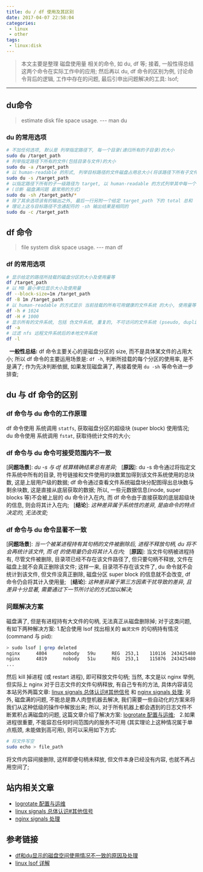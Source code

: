 ```yaml
---
title: du / df 使用及其区别
date: 2017-04-07 22:58:04
categories:
 - linux
 - other
tags:
 - linux:disk
---
```


> 本文主要是整理 磁盘使用量 相关的命令, 如 du, df 等;
接着, 一般性得总结这两个命令在实际工作中的应用;
然后再以 du, df 命令的区别为例, 讨论命令背后的逻辑, 工作中存在的问题, 最后引申出问题解决的工具: lsof;

<!--more-->

------

## **du命令**
> estimate disk file space usage. --- man du

### **du 的常用选项**
``` bash
# 不加任何选项, 默认是 列举指定路径下, 每一个目录(递归所有的子目录)的大小
sudo du /target_path
# 列举指定路径下所有的文件(包括目录与文件)的大小
sudo du -a /target_path
# 以 human-readable 的形式, 列举目标路径的文件磁盘占用总大小(将该路径下所有子文件大小求和)
sudo du -s /target_path
# 以指定路径下所有的子一级路径为 target, 以 human-readable 的方式列举其中每一个下的所有子文件大小之和
# (诊断 磁盘满问题 最常用的方式)
sudo du -sh /target_path/*
# 除了其余选项该有的输出之外, 最后一行另附一个给定 target_path 下的 total 总和
# 理论上这与目标路径不含通配符的 -sh 输出结果是相同的
sudo du -c /target_path
```

## **df 命令**
> file system disk space usage. --- man df

### **df 的常用选项**
``` bash
# 显示给定的路径所挂载的磁盘分区的大小及使用量等
df /target_path
# 以 MB 最小单位显示大小及使用量
df --block-size=1m /target_path
df -B 1m /target_path
# 以 human-readable 的方式显示 当前挂载的所有可用健康的文件系统 的大小, 使用量等情况
df -h # 1024
df -H # 1000
# 显示所有的文件系统, 包括 伪文件系统, 重复的, 不可访问的文件系统 (pseudo, duplicate, inaccessible)
df -a
# 过滤 nfs 远程文件系统后的本地文件系统
df -l
```
&nbsp;
**一般性总结:**
df 命令主要关心的是磁盘分区的 size, 而不是具体某文件的占用大小; 
所以 df 命令的主要运用场景是: `df -h`, 判断所挂载的每个分区的使用率, 是不是满了;
作为先决判断依据, 如果发现磁盘满了, 再接着使用 `du -sh` 等命令进一步排查;
&nbsp;

## **du 与 df 命令的区别**
### **df 命令与 du 命令的工作原理**
df 命令使用 系统调用 `statfs`, 获取磁盘分区的超级块 (super block) 使用情况;
du 命令使用 系统调用 `fstat`, 获取待统计文件的大小;
### **df 命令与 du 命令可接受范围内不一致**
[**问题场景**]: *du -s 与 df 核算精确结果总有差异;*
&nbsp;
[**原因**]: du -s 命令通过将指定文件系统中所有的目录, 符号链接和文件使用的块数累加得到该文件系统使用的总块数, 这是上层用户级的数据;
df 命令通过查看文件系统磁盘块分配图得出总块数与剩余块数, 这是直接从底层获取的数据;
所以, 一些元数据信息(inode, super blocks 等)不会被上层的 du 命令计入在内, 而 df 命令由于直接获取的底层超级块的信息, 则会将其计入在内;
&nbsp;
[**结论**]: *这种差异属于系统性的差异, 是由命令的特点决定的, 无法改变;*
### **df 命令与 du 命令显著不一致**
[**问题场景**]: *当一个被某进程持有其句柄的文件被删除后, 进程不释放句柄, du 将不会再统计该文件, 而 df 的使用量仍会将其计入在内;*
&nbsp;
[**原因**]: 当文件句柄被进程持有, 尽管文件被删除, 目录项已经不存在该文件路径了, 但只要句柄不释放, 文件在磁盘上就不会真正删除该文件;
这样一来, 目录项不存在该文件了, du 命令就不会统计到该文件, 但文件没真正删除, 磁盘分区 super block 的信息就不会改变, df 命令仍会将其计入使用量;
&nbsp;
[**结论**]: *这种差异属于第三方因素干扰导致的差异, 且差异十分显著, 需要通过下一节所讨论的方式加以解决;*
### **问题解决方案**
磁盘满了, 但是有进程持有大文件的句柄, 无法真正从磁盘删除掉; 对于这类问题, 有如下两种解决方案:
1.配合使用 lsof 找出相关的 `幽灵文件` 的句柄持有情况(command 与 pid):
``` bash
> sudo lsof | grep deleted
nginx      4804      nobody   59u      REG	253,1    110116  243425480 /usr/local/openresty/nginx/client_body_temp/0068359496 (deleted)
nginx      4819      nobody   51u      REG	253,1    115876  243425480 /usr/local/openresty/nginx/client_body_temp/0068359498 (deleted)
...
```
然后 kill 掉进程 (或 restart 进程), 即可释放文件句柄;
当然, 本文是以 nginx 举例, 但实际上 nginx 对于日志文件的文件句柄释放, 有自己专有的方法, 具体内容请见本站另外两篇文章: [linux signals 总体认识#其他信号](https://zshell-zhang.github.io/2017/04/05/linux-process--linux_signals总体认识/#其他信号) 和 [nginx signals 处理]();
另外, 磁盘满的问题, 不能总是靠人肉登机器去解决, 我们需要一些自动化的方案来将我们从这种低级的操作中解放出来; 
所以, 对于所有机器上都会遇到的日志文件不断累积占满磁盘的问题, 这篇文章介绍了解决方案: [logrotate 配置与运维]();
&nbsp;
2.如果进程很重要, 不能容忍任何时间范围内的服务不可用 (其实理论上这种情况属于单点瓶颈, 未能做到高可用), 则可以采用如下方式:
``` bash
# 将文件写空
sudo echo > file_path
```
将文件内容间接删除, 这样即便句柄未释放, 但文件本身已经没有内容, 也就不再占用空间了;

## **站内相关文章**
- [logrotate 配置与运维](https://zshell-zhang.github.io/2018/01/15/linux-varlog--logrotate%E9%85%8D%E7%BD%AE%E4%B8%8E%E8%BF%90%E7%BB%B4/)
- [linux signals 总体认识#其他信号](https://zshell-zhang.github.io/2017/04/05/linux-process--linux_signals总体认识/#其他信号)
- [nginx signals 处理]()

## **参考链接**
- [df和du显示的磁盘空间使用情况不一致的原因及处理](http://www.cnblogs.com/heyonggang/p/3644736.html)
- [linux lsof 详解](http://blog.csdn.net/guoguo1980/article/details/2324454)


